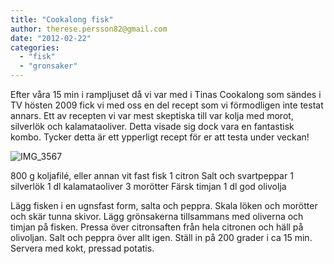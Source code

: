 ```yaml
---
title: "Cookalong fisk"
author: therese.persson82@gmail.com
date: "2012-02-22"
categories: 
  - "fisk"
  - "gronsaker"
---
```


Efter våra 15 min i rampljuset då vi var med i Tinas Cookalong som sändes i TV hösten 2009 fick vi med oss en del recept som vi förmodligen inte testat annars. Ett av recepten vi var mest skeptiska till var kolja med morot, silverlök och kalamataoliver. Detta visade sig dock vara en fantastisk kombo. Tycker detta är ett ypperligt recept för er att testa under veckan!

![](/static/img/IMG_3567-1024x682.jpg "IMG_3567")

800 g koljafilé, eller annan vit fast fisk 1 citron Salt och svartpeppar 1 silverlök 1 dl kalamataoliver 3 morötter Färsk timjan 1 dl god olivolja

Lägg fisken i en ugnsfast form, salta och peppra. Skala löken och morötter och skär tunna skivor. Lägg grönsakerna tillsammans med oliverna och timjan på fisken. Pressa över citronsaften från hela citronen och häll på olivoljan. Salt och peppra över allt igen. Ställ in på 200 grader i ca 15 min. Servera med kokt, pressad potatis.
